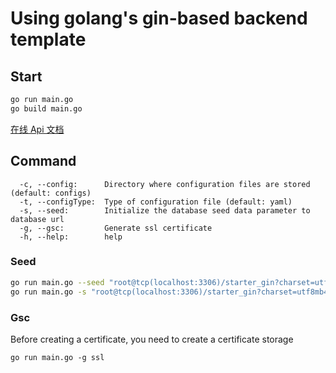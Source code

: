# Using golang's gin-based backend template

## Start

```sh
go run main.go
go build main.go
```

[在线 Api 文档](https://www.apifox.cn/apidoc/project-2379970/api-65717385)


## Command

```
  -c, --config:      Directory where configuration files are stored (default: configs)
  -t, --configType:  Type of configuration file (default: yaml)
  -s, --seed:        Initialize the database seed data parameter to database url
  -g, --gsc:         Generate ssl certificate
  -h, --help:        help
```

### Seed

```sh
go run main.go --seed "root@tcp(localhost:3306)/starter_gin?charset=utf8mb4&parseTime=True&loc=Local"
go run main.go -s "root@tcp(localhost:3306)/starter_gin?charset=utf8mb4&parseTime=True&loc=Local"
```

### Gsc
Before creating a certificate, you need to create a certificate storage
```
go run main.go -g ssl
```
